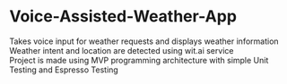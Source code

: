 # Voice-Assisted-Weather-App
Takes voice input for weather requests and displays weather information  
Weather intent and location are detected using wit.ai service  
Project is made using MVP programming architecture with simple Unit Testing and Espresso Testing
